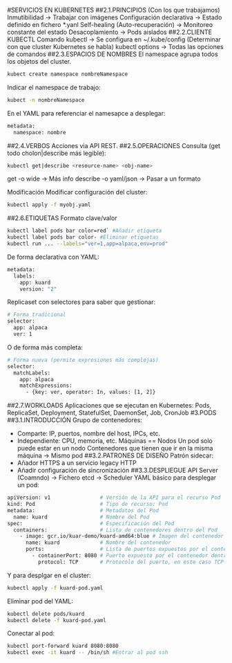 #SERVICIOS EN KUBERNETES
##2.1.PRINCIPIOS (Con los que trabajamos)
Inmutibilidad -> Trabajar con imágenes
Configuración declarativa -> Estado definido en fichero *.yanl
Self-healing (Auto-recuperación) -> Monitoreo constante del estado
Desacoplamiento -> Pods aislados
##2.2.CLIENTE KUBECTL
Comando kubectl -> Se configura en ~/.kube/config (Determinar con que cluster Kubernetes se habla)
kubectl options -> Todas las opciones de comandos
##2.3.ESPACIOS DE NOMBRES
El namespace agrupa todos los objetos del cluster.
```bash
kubect create namespace nombreNamespace
```
Indicar el namespace de trabajo:
```bash
kubect -n nombreNamespace
```
En el YAML para referenciar el namesapce a desplegar:
```bash
metadata:
  namespace: nombre
```
##2.4.VERBOS
Acciones via API REST.
##2.5.OPERACIONES
Consulta (get todo cholon|describe más legible):
```bash
kubectl get|describe <resource-name> <obj-name>
```
get -o wide -> Más info
describe -o yaml/json -> Pasar a un formato

Modificación
Modificar configuración del cluster:
```bash
kubectl apply -f myobj.yaml
```
##2.6.ETIQUETAS
Formato clave/valor
```bash
kubectl label pods bar color=red` #Añadir etiqueta
kubectl label pods bar color- #Eliminar etiquetas
kubectl run ... --labels="ver=1,app=alpaca,env=prod"
```
De forma declarativa con YAML:
```bash
metadata:
  labels:
    app: kuard
    version: "2"
```
Replicaset con selectores para saber que gestionar:
```bash
# Forma tradicional
selector:
  app: alpaca
  ver: 1
```
O de forma más completa:
```bash
# Forma nueva (permite expresiones más complejas)
selector:
  matchLabels:
    app: alpaca
    matchExpressions:
      - {key: ver, operator: In, values: [1, 2]}
```
##2.7.WORKLOADS
Aplicaciones que se ejecutan en Kubernetes: 
    Pods, ReplicaSet, Deployment, StatefulSet, DaemonSet, Job, CronJob
#3.PODS
##3.1.INTRODUCCIÓN
Grupo de contenedores:
 - Comparte:  IP, puertos, nombre del host, IPCs, etc.
 - Independiente: CPU, memoria, etc.
Máquinas == Nodos
Un pod solo puede estar en un nodo
Contenedores que tienen que ir en la misma máquina -> Mismo pod
##3.2.PATRONES DE DISEÑO
Patrón sidecar: 
 - Añador HTTPS a un servicio legacy HTTP
 - Añadir configuración de sincronización
##3.3.DESPLIEGUE
API Server (Coamndo) -> Fichero etcd -> Scheduler
YAML básico para desplegar un pod:
```bash
apiVersion: v1                # Versión de la API para el recurso Pod
kind: Pod                     # Tipo de recurso: Pod
metadata:                     # Metadatos del Pod
  name: kuard                 # Nombre del Pod
spec:                         # Especificación del Pod
  containers:                 # Lista de contenedores dentro del Pod
    - image: gcr.io/kuar-demo/kuard-amd64:blue # Imagen del contenedor
      name: kuard             # Nombre del contenedor
      ports:                  # Lista de puertos expuestos por el contenedor
        - containerPort: 8080 # Puerto expuesto por el contenedor dentro del Pod
          protocol: TCP       # Protocolo del puerto, en este caso TCP
```
Y para desplgar en el cluster:
```bash
kubectl apply -f kuard-pod.yaml
```
Eliminar pod del YAML:
```bash
kubectl delete pods/kuard
kubectl delete -f kuard-pod.yaml
```
Conectar al pod:
```bash
kubectl port-forward kuard 8080:8080 
kubectl exec -it kuard -- /bin/sh #Entrar al pod ssh
```
